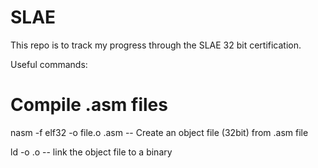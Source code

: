 # SLAE

This repo is to track my progress through the SLAE 32 bit certification.

Useful commands:

# Compile .asm files
nasm -f elf32 -o file.o <file>.asm -- Create an object file (32bit) from .asm file

ld -o <file> <file>.o -- link the object file to a binary

